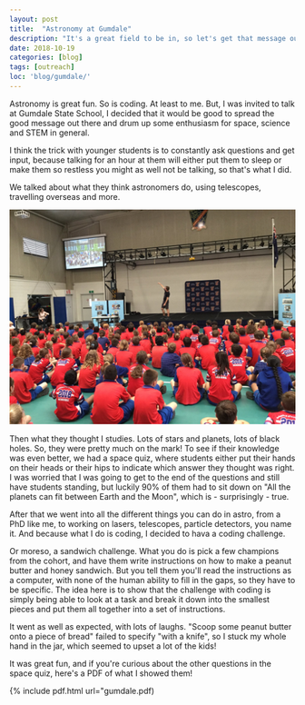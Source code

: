 ```yaml
---
layout: post
title:  "Astronomy at Gumdale"
description: "It's a great field to be in, so let's get that message out there."
date: 2018-10-19
categories: [blog]
tags: [outreach]
loc: 'blog/gumdale/'
---
```


Astronomy is great fun. So is coding. At least to me. But, I was invited to talk
at Gumdale State School, I decided that it would be good to spread the good
message out there and drum up some enthusiasm for space, science and STEM in general.

I think the trick with younger students is to constantly ask questions and get input, because
talking for an hour at them will either put them to sleep or make them so restless you might as well
not be talking, so that's what I did.

We talked about what they think astronomers do, using telescopes, travelling overseas and more. 

![](cover.jpg)

Then what they thought I studies. Lots of stars and planets, lots of black holes. So, they were pretty much on
the mark! To see if their knowledge was even better, we had a space quiz, where students either put their
hands on their heads or their hips to indicate which answer they thought was right. I was worried
that I was going to get to the end of the questions and still have students standing, but luckily 90% of them 
had to sit down on "All the planets can fit between Earth and the Moon", which is - surprisingly - true.


After that we went into all the different things you can do in astro, from a PhD like me, to working on lasers,
telescopes, particle detectors, you name it. And because what I do is coding, I decided to hava a coding challenge.

Or moreso, a sandwich challenge. What you do is pick a few champions from the cohort, and have them write 
instructions on how to make a peanut butter and honey sandwich. But you tell them you'll read the instructions
as a computer, with none of the human ability to fill in the gaps, so they have to be specific. The idea
here is to show that the challenge with coding is simply being able to look at a task and break
it down into the smallest pieces and put them all together into a set of instructions. 

It went as well as expected, with lots of laughs. "Scoop some peanut butter onto a piece of bread" failed to specify
"with a knife", so I stuck my whole hand in the jar, which seemed to upset a lot of the kids! 

It was great fun, and if you're curious about the other questions in the space quiz, here's a PDF of what
I showed them!


{% include pdf.html url="gumdale.pdf)